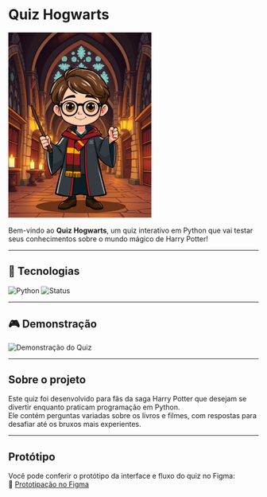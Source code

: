 # Quiz Hogwarts

![Harry Potter](./Harry_Potter.png)

Bem-vindo ao **Quiz Hogwarts**, um quiz interativo em Python que vai testar seus conhecimentos sobre o mundo mágico de Harry Potter!

---

## 🔧 Tecnologias

![Python](https://img.shields.io/badge/Python-3.x-blue?logo=python)
![Status](https://img.shields.io/badge/status-em%20desenvolvimento-yellow)

---

## 🎮 Demonstração

![Demonstração do Quiz](https://media.giphy.com/media/v1.Y2lkPTc5MGI3NjExNmRrMWF2YzBnaXNkbDNtbzJraTBoYTVibmNzeDBzdGppOXdxMnB6cyZlcD12MV9naWZzX3NlYXJjaCZjdD1n/ZVik7pBtu9dNS/giphy.gif)

---

## Sobre o projeto

Este quiz foi desenvolvido para fãs da saga Harry Potter que desejam se divertir enquanto praticam programação em Python.  
Ele contém perguntas variadas sobre os livros e filmes, com respostas para desafiar até os bruxos mais experientes.

---

## Protótipo

Você pode conferir o protótipo da interface e fluxo do quiz no Figma:  
🔗 [Prototipação no Figma](https://www.figma.com/proto/EbJEh4fshmjPP0F0LlAlwR/Quiz.Hogwarts?node-id=2-4&p=f&t=4NDY0GdwOltMDANk-0&scaling=scale-down&content-scaling=fixed&page-id=0%3A1&starting-point-node-id=2%3A4)
